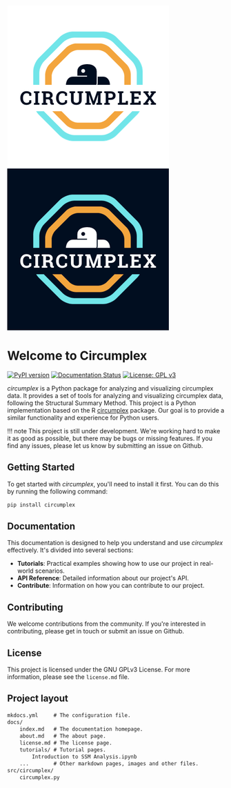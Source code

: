 ![Image title](img/logo-light.png#only-light)
![Image title](img/logo-dark.png#only-dark)

# Welcome to Circumplex

[![PyPI version](https://badge.fury.io/py/circumplex.svg)](https://badge.fury.io/py/circumplex)
[![Documentation Status](https://readthedocs.org/projects/circumplex/badge/?version=latest)](https://circumplex.readthedocs.io/en/latest/?badge=latest)
[![License: GPL v3](https://img.shields.io/badge/License-GPLv3-blue.svg)](https://www.gnu.org/licenses/gpl-3.0)

_circumplex_ is a Python package for analyzing and visualizing circumplex data. It provides a set of tools for analyzing and visualizing circumplex data, following the Structural Summary Method. This project is a Python implementation based on the R [circumplex](https://circumplex.jmgirard.com/) package. Our goal is to provide a similar functionality and experience for Python users.

!!! note
    This project is still under development. We're working hard to make it as good as possible, but there may be bugs or missing features. If you find any issues, please let us know by submitting an issue on Github.

## Getting Started

To get started with _circumplex_, you'll need to install it first. You can do this by running the following command:

```bash
pip install circumplex
```

## Documentation

This documentation is designed to help you understand and use _circumplex_ effectively. It's divided into several sections:

- **Tutorials**: Practical examples showing how to use our project in real-world scenarios.
- **API Reference**: Detailed information about our project's API.
- **Contribute**: Information on how you can contribute to our project.

## Contributing

We welcome contributions from the community. If you're interested in contributing, please get in touch or submit an issue on Github.

## License

This project is licensed under the GNU GPLv3 License. For more information, please see the `license.md` file.

## Project layout

    mkdocs.yml     # The configuration file.
    docs/
        index.md   # The documentation homepage.
        about.md   # The about page.
        license.md # The license page.
        tutorials/ # Tutorial pages.
            Introduction to SSM Analysis.ipynb  
        ...        # Other markdown pages, images and other files.
    src/circumplex/
        circumplex.py 
